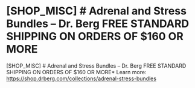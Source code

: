 # [SHOP_MISC] # Adrenal and Stress Bundles – Dr. Berg FREE STANDARD SHIPPING ON ORDERS OF $160 OR MORE

[SHOP_MISC] # Adrenal and Stress Bundles – Dr. Berg FREE STANDARD SHIPPING ON ORDERS OF $160 OR MORE\*
Learn more: https://shop.drberg.com/collections/adrenal-stress-bundles
